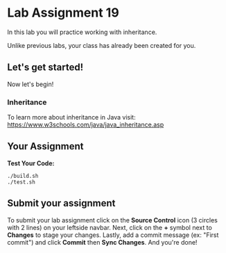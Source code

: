 # Lab Assignment 19

In this lab you will practice working with inheritance.

Unlike previous labs, your class has already been created for you. 

## Let's get started!

Now let's begin!

### Inheritance



To learn more about inheritance in Java visit: https://www.w3schools.com/java/java_inheritance.asp

## Your Assignment



**Test Your Code:**

```
./build.sh
./test.sh
```

## Submit your assignment

To submit your lab assignment click on the **Source Control** icon (3 circles with 2 lines) on your leftside navbar. Next, click on the **+** symbol next to **Changes** to stage your changes. Lastly, add a commit message (ex: "First commit") and click **Commit** then **Sync Changes**. And you're done!